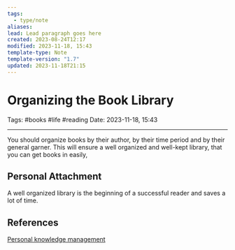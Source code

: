 ```yaml
---
tags:
  - type/note
aliases: 
lead: Lead paragraph goes here
created: 2023-08-24T12:17
modified: 2023-11-18, 15:43
template-type: Note
template-version: "1.7"
updated: 2023-11-18T21:15
---
```


# Organizing the Book Library

Tags: #books #life #reading 
Date: 2023-11-18, 15:43

---

You should organize books by their author, by their time period and by their general garner. This will ensure a well organized and well-kept library, that you can get books in easily, 

## Personal Attachment

A well organized library is the beginning of a successful reader and saves a lot of time. 
## References

[Personal knowledge management](../SLIP-BOX/Personal%20knowledge%20management.md)
